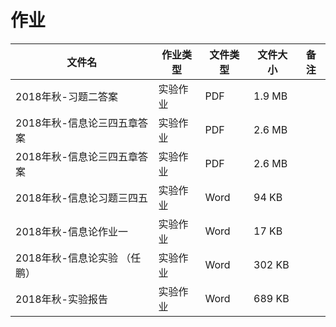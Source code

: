 # 作业

文件名|作业类型|文件类型|文件大小|备注
---|---|---|---|---
2018年秋-习题二答案|实验作业|PDF|1.9 MB|
2018年秋-信息论三四五章答案|实验作业|PDF|2.6 MB|
2018年秋-信息论三四五章答案|实验作业|PDF|2.6 MB|
2018年秋-信息论习题三四五|实验作业|Word|94 KB|
2018年秋-信息论作业一|实验作业|Word|17 KB|
2018年秋-信息论实验 （任鹏）|实验作业|Word|302 KB|
2018年秋-实验报告|实验作业|Word|689 KB|